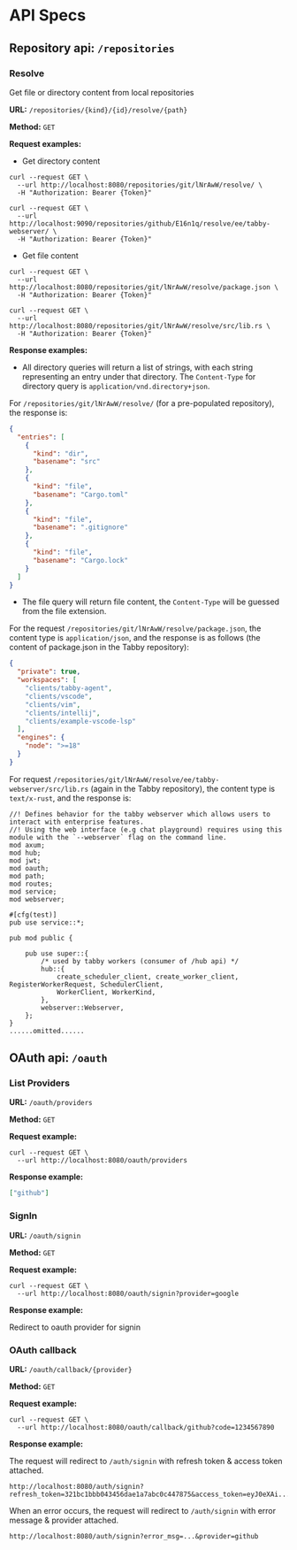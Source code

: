 # API Specs

## Repository api: `/repositories`

### Resolve

Get file or directory content from local repositories

**URL:** `/repositories/{kind}/{id}/resolve/{path}`

**Method:** `GET`

**Request examples:**

- Get directory content

```shell
curl --request GET \
  --url http://localhost:8080/repositories/git/lNrAwW/resolve/ \
  -H "Authorization: Bearer {Token}"

curl --request GET \
  --url http://localhost:9090/repositories/github/E16n1q/resolve/ee/tabby-webserver/ \
  -H "Authorization: Bearer {Token}"
```

- Get file content

```shell
curl --request GET \
  --url http://localhost:8080/repositories/git/lNrAwW/resolve/package.json \
  -H "Authorization: Bearer {Token}"

curl --request GET \
  --url http://localhost:8080/repositories/git/lNrAwW/resolve/src/lib.rs \
  -H "Authorization: Bearer {Token}"
```

**Response examples:**

- All directory queries will return a list of strings, with each string representing an entry under that directory. The `Content-Type` for directory query is `application/vnd.directory+json`.

For `/repositories/git/lNrAwW/resolve/` (for a pre-populated repository), the response is:

```json
{
  "entries": [
    {
      "kind": "dir",
      "basename": "src"
    },
    {
      "kind": "file",
      "basename": "Cargo.toml"
    },
    {
      "kind": "file",
      "basename": ".gitignore"
    },
    {
      "kind": "file",
      "basename": "Cargo.lock"
    }
  ]
}
```

- The file query will return file content, the `Content-Type` will be guessed from the file extension.

For the request `/repositories/git/lNrAwW/resolve/package.json`, the content type is `application/json`, and the response is as follows (the content of package.json in the Tabby repository):

```json
{
  "private": true,
  "workspaces": [
    "clients/tabby-agent",
    "clients/vscode",
    "clients/vim",
    "clients/intellij",
    "clients/example-vscode-lsp"
  ],
  "engines": {
    "node": ">=18"
  }
}
```

For request `/repositories/git/lNrAwW/resolve/ee/tabby-webserver/src/lib.rs` (again in the Tabby repository), the content type is `text/x-rust`, and the response is:

```text
//! Defines behavior for the tabby webserver which allows users to interact with enterprise features.
//! Using the web interface (e.g chat playground) requires using this module with the `--webserver` flag on the command line.
mod axum;
mod hub;
mod jwt;
mod oauth;
mod path;
mod routes;
mod service;
mod webserver;

#[cfg(test)]
pub use service::*;

pub mod public {

    pub use super::{
        /* used by tabby workers (consumer of /hub api) */
        hub::{
            create_scheduler_client, create_worker_client, RegisterWorkerRequest, SchedulerClient,
            WorkerClient, WorkerKind,
        },
        webserver::Webserver,
    };
}
......omitted......
```

## OAuth api: `/oauth`

### List Providers

**URL:** `/oauth/providers`

**Method:** `GET`

**Request example:**

```shell
curl --request GET \
  --url http://localhost:8080/oauth/providers
```

**Response example:**

```json
["github"]
```

### SignIn

**URL:** `/oauth/signin`

**Method:** `GET`

**Request example:**

```shell
curl --request GET \
  --url http://localhost:8080/oauth/signin?provider=google
```

**Response example:**

Redirect to oauth provider for signin


### OAuth callback

**URL:** `/oauth/callback/{provider}`

**Method:** `GET`

**Request example:**

```shell
curl --request GET \
  --url http://localhost:8080/oauth/callback/github?code=1234567890
```

**Response example:**

The request will redirect to `/auth/signin` with refresh token & access token attached.

```
http://localhost:8080/auth/signin?refresh_token=321bc1bbb043456dae1a7abc0c447875&access_token=eyJ0eXAi......1NiJ9.eyJleHAi......bWluIjp0cnVlfQ.GvHSMUfc...S5BnwY
```

When an error occurs, the request will redirect to `/auth/signin` with error message & provider attached.
```
http://localhost:8080/auth/signin?error_msg=...&provider=github 
```
